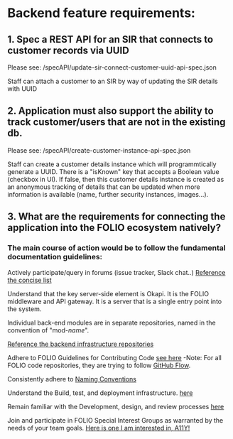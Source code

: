 
# Backend feature requirements:

## 1. Spec a REST API for an SIR that connects to customer records via UUID

Please see:
/specAPI/update-sir-connect-customer-uuid-api-spec.json

Staff can attach a customer to an SIR by way of updating the SIR details with UUID



## 2. Application must also support the ability to track customer/users that are not in the existing db.
Please see:
/specAPI/create-customer-instance-api-spec.json

Staff can create a customer details instance which will programmtically generate a UUID. There is a "isKnown" key that accepts a Boolean value (checkbox in UI). 
If false, then this customer details instance is created as an anonymous tracking of details that can be updated when more information is available (name, further security instances, images...). 



## 3. What are the requirements for connecting the application into the FOLIO ecosystem natively?

### The main course of action would be to follow the fundamental documentation guidelines:

Actively participate/query in forums (issue tracker, Slack chat..) [Reference the concise list](https://dev.folio.org/community/#collaboration-tools) 

Understand that the key server-side element is Okapi. It is the FOLIO middleware and API gateway. It is a server that is a single entry point into the system. 

Individual back-end modules are in separate repositories, named in the convention of "mod-*name*". 

[Reference the backend infrastructure repositories](https://dev.folio.org/source-code/map/#backend-infrastructure) 

Adhere to FOLIO Guidelines for Contributing Code
[see here](https://dev.folio.org/guidelines/contributing/)
-Note: For all FOLIO code repositories, they are trying to follow [GitHub Flow](https://docs.github.com/en/get-started/quickstart/github-flow). 

Consistently adhere to [Naming Conventions](https://dev.folio.org/guidelines/naming-conventions/) 


Understand the Build, test, and deployment infrastructure. 
[here](https://dev.folio.org/guides/automation/)

Remain familiar with the Development, design, and review processes
[here](https://dev.folio.org/guidelines/development-design-review/)


Join and participate in FOLIO Special Interest Groups as warranted by the needs of your team goals. [Here is one I am interested in, A11Y!](https://wiki.folio.org/display/A11Y) 